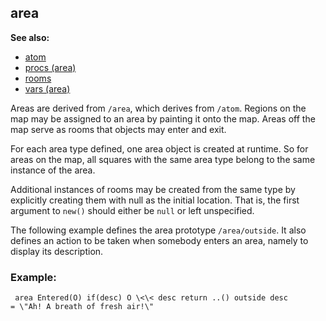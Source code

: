 ## area
**See also:**
*   [atom](/atom)
*   [procs (area)](/area/proc)
*   [rooms](/area/room)
*   [vars (area)](/area/var)


Areas are derived from `/area`, which derives from `/atom`.
Regions on the map may be assigned to an area by painting it onto the
map. Areas off the map serve as rooms that objects may enter and exit.


For each area type defined, one area object is created at
runtime. So for areas on the map, all squares with the same area type
belong to the same instance of the area. 

Additional instances
of rooms may be created from the same type by explicitly creating them
with null as the initial location. That is, the first argument to
`new()` should either be `null` or left unspecified. 

The
following example defines the area prototype `/area/outside`. It also
defines an action to be taken when somebody enters an area, namely to
display its description.
### Example:

```
 area Entered(O) if(desc) O \<\< desc return ..() outside desc
= \"Ah! A breath of fresh air!\" 
```

